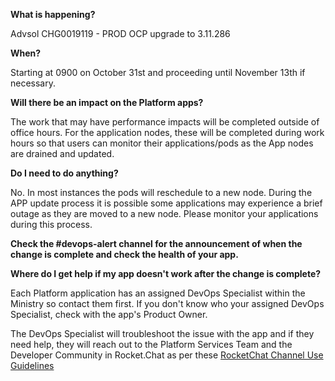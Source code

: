 **What is happening?**

Advsol CHG0019119 - PROD OCP upgrade to 3.11.286

**When?**

Starting at 0900 on October 31st and proceeding until November 13th if necessary.

**Will there be an impact on the Platform apps?**

The work that may have performance impacts will be completed outside of office hours. For the application nodes, these will be completed during work hours so that users can monitor their applications/pods as the App nodes are drained and updated.

**Do I need to do anything?**

No. In most instances the pods will reschedule to a new node. During the APP update process it is possible some applications may experience a brief outage as they are moved to a new node. Please monitor your applications during this process.

**Check the #devops-alert channel for the announcement of when the change is complete and check the health of your app.**

**Where do I get help if my app doesn't work after the change is complete?**

Each Platform application has an assigned DevOps Specialist within the Ministry so contact them first. If you don't know who your assigned DevOps Specialist, check with the app's Product Owner.

The DevOps Specialist will troubleshoot the issue with the app and if they need help, they will reach out to the Platform Services Team and the Developer Community in Rocket.Chat as per these [RocketChat Channel Use Guidelines](https://developer.gov.bc.ca/Getting-human-support-for-issues-not-covered-by-devops-requests)
